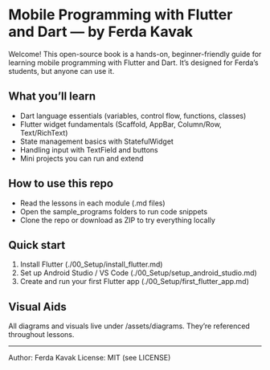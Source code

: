 # Mobile Programming with Flutter and Dart — by Ferda Kavak

Welcome! This open-source book is a hands-on, beginner-friendly guide for learning mobile programming with Flutter and Dart.
It’s designed for Ferda’s students, but anyone can use it.

## What you’ll learn
- Dart language essentials (variables, control flow, functions, classes)
- Flutter widget fundamentals (Scaffold, AppBar, Column/Row, Text/RichText)
- State management basics with StatefulWidget
- Handling input with TextField and buttons
- Mini projects you can run and extend

## How to use this repo
- Read the lessons in each module (.md files)
- Open the sample_programs folders to run code snippets
- Clone the repo or download as ZIP to try everything locally

## Quick start
1. Install Flutter (./00_Setup/install_flutter.md)
2. Set up Android Studio / VS Code (./00_Setup/setup_android_studio.md)
3. Create and run your first Flutter app (./00_Setup/first_flutter_app.md)

## Visual Aids
All diagrams and visuals live under /assets/diagrams. They’re referenced throughout lessons.

---
Author: Ferda Kavak
License: MIT (see LICENSE)
